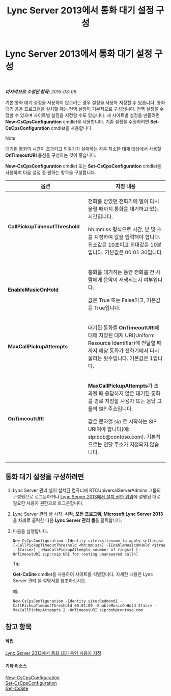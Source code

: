﻿---
title: Lync Server 2013에서 통화 대기 설정 구성
TOCTitle: Lync Server 2013에서 통화 대기 설정 구성
ms:assetid: 3bed9d09-8363-4fff-a220-f0f6d3a81241
ms:mtpsurl: https://technet.microsoft.com/ko-kr/library/Gg425886(v=OCS.15)
ms:contentKeyID: 49303375
ms.date: 08/10/2015
mtps_version: v=OCS.15
ms.translationtype: HT
---

# Lync Server 2013에서 통화 대기 설정 구성

 

_**마지막으로 수정된 항목:** 2015-03-09_

기본 통화 대기 설정을 사용하지 않으려는 경우 설정을 사용자 지정할 수 있습니다. 통화 대기 응용 프로그램을 설치할 때는 전역 설정이 기본적으로 구성됩니다. 전역 설정을 수정할 수 있으며 사이트별 설정을 지정할 수도 있습니다. 새 사이트별 설정을 만들려면 **New-CsCpsConfiguration** cmdlet을 사용합니다. 기존 설정을 수정하려면 **Set-CsCpsConfiguration** cmdlet을 사용합니다.


> [!NOTE]
> 대기된 통화의 시간이 초과되고 되걸기가 실패하는 경우 최소한 대체 대상에서 사용할 <STRONG>OnTimeoutURI</STRONG> 옵션을 구성하는 것이 좋습니다.



**New-CsCpsConfiguration** cmdlet 또는 **Set-CsCpsConfiguration** cmdlet을 사용하여 다음 설정 중 원하는 항목을 구성합니다.


<table>
<colgroup>
<col style="width: 50%" />
<col style="width: 50%" />
</colgroup>
<thead>
<tr class="header">
<th>옵션</th>
<th>지정 내용</th>
</tr>
</thead>
<tbody>
<tr class="odd">
<td><p><strong>CallPickupTimeoutThreshold</strong></p></td>
<td><p>전화를 받았던 전화기에 벨이 다시 울릴 때까지 통화를 대기하고 있는 시간입니다.</p>
<p>hh:mm:ss 형식으로 시간, 분 및 초를 지정하여 값을 입력해야 합니다. 최소값은 10초이고 최대값은 10분입니다. 기본값은 00:01:30입니다.</p></td>
</tr>
<tr class="even">
<td><p><strong>EnableMusicOnHold</strong></p></td>
<td><p>통화를 대기하는 동안 전화를 건 사람에게 음악이 재생되는지 여부입니다.</p>
<p>값은 True 또는 False이고, 기본값은 True입니다.</p></td>
</tr>
<tr class="odd">
<td><p><strong>MaxCallPickupAttempts</strong></p></td>
<td><p>대기된 통화를 <strong>OnTimeoutURI</strong>에 대해 지정된 대체 URI(Uniform Resource Identifier)에 전달할 때까지 해당 통화가 전화기에서 다시 울리는 횟수입니다. 기본값은 1입니다.</p></td>
</tr>
<tr class="even">
<td><p><strong>OnTimeoutURI</strong></p></td>
<td><p><strong>MaxCallPickupAttempts</strong>가 초과될 때 응답하지 않은 대기된 통화를 경로 지정할 사용자 또는 응답 그룹의 SIP 주소입니다.</p>
<p>값은 문자열 sip:로 시작하는 SIP URI여야 합니다(예: sip:bob@contoso.com). 기본적으로는 전달 주소가 지정되지 않습니다.</p></td>
</tr>
</tbody>
</table>


## 통화 대기 설정을 구성하려면

1.  Lync Server 관리 셸이 설치된 컴퓨터에 RTCUniversalServerAdmins 그룹의 구성원으로 로그온하거나 [Lync Server 2013에서 설치 권한 위임](lync-server-2013-delegate-setup-permissions.md)에 설명된 대로 필요한 사용자 권한으로 로그온합니다.

2.  Lync Server 관리 셸 시작: **시작**, **모든 프로그램**, **Microsoft Lync Server 2013**을 차례로 클릭한 다음 **Lync Server 관리 셸**을 클릭합니다.

3.  다음을 실행합니다.
    
        New-CsCpsConfiguration -Identity site:<sitename to apply settings> [-CallPickupTimeoutThreshold <hh:mm:ss>] -[EnableMusicOnHold <$true | $false>] [-MaxCallPickupAttempts <number of rings>] [-OnTimeoutURI sip:<sip URI for routing unanswered call>]
    

    > [!TIP]
    > <STRONG>Get-CsSite</STRONG> cmdlet을 사용하여 사이트를 식별합니다. 자세한 내용은 Lync Server 관리 셸 설명서를 참조하십시오.

    
    예:
    
        New-CsCpsConfiguration -Identity site:Redmond1 -CallPickupTimeoutThreshold 00:01:00 -EnableMusicOnHold $false -MaxCallPickupAttempts 2 -OnTimeoutURI sip:bob@contoso.com

## 참고 항목

#### 작업

[Lync Server 2013에서 통화 대기 음악 사용자 지정](lync-server-2013-customize-call-park-music-on-hold.md)  

#### 기타 리소스

[New-CsCpsConfiguration](https://docs.microsoft.com/en-us/powershell/module/skype/New-CsCpsConfiguration)  
[Set-CsCpsConfiguration](set-cscpsconfiguration.md)  
[Get-CsSite](https://docs.microsoft.com/en-us/powershell/module/skype/Get-CsSite)

